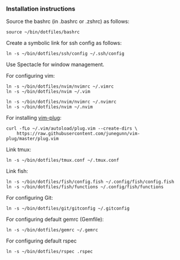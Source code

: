 ### Installation instructions

Source the bashrc (in .bashrc or .zshrc) as follows:

    source ~/bin/dotfiles/bashrc

Create a symbolic link for ssh config as follows:

    ln -s ~/bin/dotfiles/ssh/config ~/.ssh/config

Use Spectacle for window management.

For configuring vim:

    ln -s ~/bin/dotfiles/nvim/nvimrc ~/.vimrc
    ln -s ~/bin/dotfiles/nvim ~/.vim

    ln -s ~/bin/dotfiles/nvim/nvimrc ~/.nvimrc
    ln -s ~/bin/dotfiles/nvim ~/.nvim

For installing [vim-plug](https://github.com/junegunn/vim-plug):

    curl -fLo ~/.vim/autoload/plug.vim --create-dirs \
        https://raw.githubusercontent.com/junegunn/vim-plug/master/plug.vim

Link tmux:

    ln -s ~/bin/dotfiles/tmux.conf ~/.tmux.conf

Link fish:

    ln -s ~/bin/dotfiles/fish/config.fish ~/.config/fish/config.fish
    ln -s ~/bin/dotfiles/fish/functions ~/.config/fish/functions

For configuring Git:

    ln -s ~/bin/dotfiles/git/gitconfig ~/.gitconfig

For configuring default gemrc (Gemfile):

    ln -s ~/bin/dotfiles/gemrc ~/.gemrc

For configuring default rspec

    ln -s ~/bin/dotfiles/rspec .rspec
